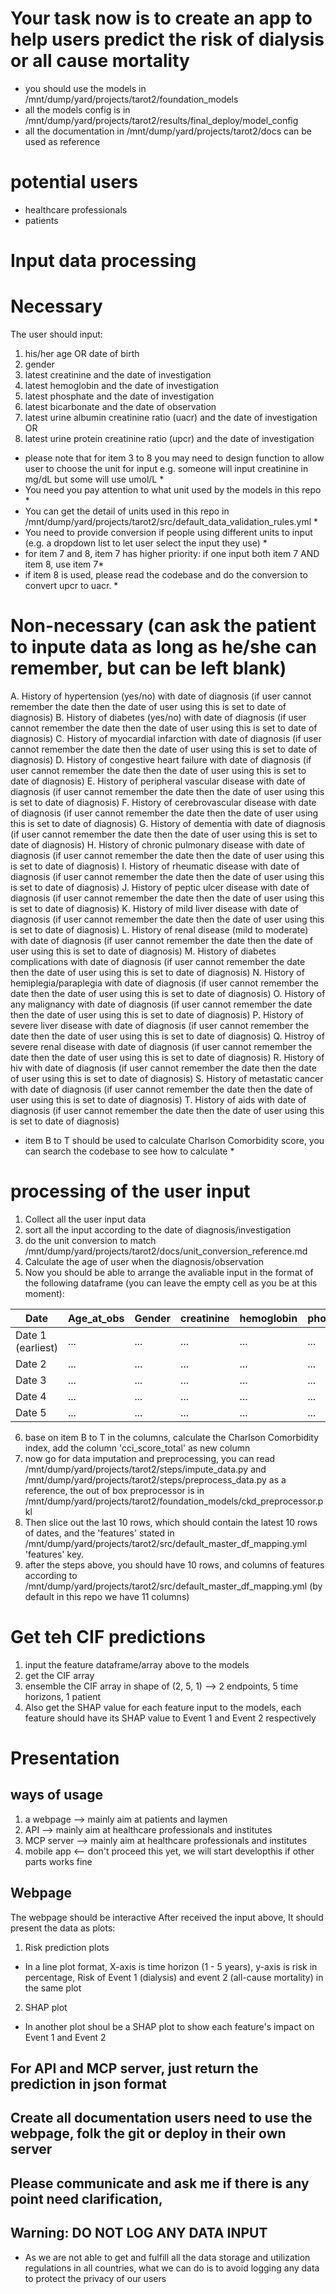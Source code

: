 # Your task now is to create an app to help users predict the risk of dialysis or all cause mortality
- you should use the models in /mnt/dump/yard/projects/tarot2/foundation_models
- all the models config is in /mnt/dump/yard/projects/tarot2/results/final_deploy/model_config
- all the documentation in /mnt/dump/yard/projects/tarot2/docs can be used as reference

# potential users
- healthcare professionals
- patients

# Input data processing
# Necessary
The user should input:
1. his/her age OR date of birth
2. gender
3. latest creatinine and the date of investigation
4. latest hemoglobin and the date of investigation
5. latest phosphate and the date of investigation
6. latest bicarbonate and the date of observation
7. latest urine albumin creatinine ratio (uacr) and the date of investigation OR 
8. latest urine protein creatinine ratio (upcr) and the date of investigation
* please note that for item 3 to 8 you may need to design function to allow user to choose the unit for input e.g. someone will input creatinine in mg/dL but some will use umol/L *
* You need you pay attention to what unit used by the models in this repo *
* You can get the detail of units used in this repo in /mnt/dump/yard/projects/tarot2/src/default_data_validation_rules.yml *
* You need to provide conversion if people using different units to input (e.g. a dropdown list to let user select the input they use) *
* for item 7 and 8, item 7 has higher priority: if one input both item 7 AND item 8, use item 7*
* if item 8 is used, please read the codebase and do the conversion to convert upcr to uacr. *

# Non-necessary (can ask the patient to inpute data as long as he/she can remember, but can be left blank)
A. History of hypertension (yes/no) with date of diagnosis (if user cannot remember the date then the date of user using this is set to date of diagnosis)
B. History of diabetes (yes/no) with date of diagnosis (if user cannot remember the date then the date of user using this is set to date of diagnosis)
C. History of myocardial infarction with date of diagnosis (if user cannot remember the date then the date of user using this is set to date of diagnosis)
D. History of congestive heart failure with date of diagnosis (if user cannot remember the date then the date of user using this is set to date of diagnosis)
E. History of peripheral vascular disease with date of diagnosis (if user cannot remember the date then the date of user using this is set to date of diagnosis)
F. History of cerebrovascular disease with date of diagnosis (if user cannot remember the date then the date of user using this is set to date of diagnosis)
G. History of dementia with date of diagnosis (if user cannot remember the date then the date of user using this is set to date of diagnosis)
H. History of chronic pulmonary disease with date of diagnosis (if user cannot remember the date then the date of user using this is set to date of diagnosis)
I. History of rheumatic disease with date of diagnosis (if user cannot remember the date then the date of user using this is set to date of diagnosis)
J. History of peptic ulcer disease with date of diagnosis (if user cannot remember the date then the date of user using this is set to date of diagnosis)
K. History of mild liver disease with date of diagnosis (if user cannot remember the date then the date of user using this is set to date of diagnosis)
L. History of renal disease (mild to moderate) with date of diagnosis (if user cannot remember the date then the date of user using this is set to date of diagnosis)
M. History of diabetes complications with date of diagnosis (if user cannot remember the date then the date of user using this is set to date of diagnosis)
N. History of hemiplegia/paraplegia with date of diagnosis (if user cannot remember the date then the date of user using this is set to date of diagnosis)
O. History of any malignancy with date of diagnosis (if user cannot remember the date then the date of user using this is set to date of diagnosis)
P. History of severe liver disease with date of diagnosis (if user cannot remember the date then the date of user using this is set to date of diagnosis)
Q. Histroy of severe renal disease with date of diagnosis (if user cannot remember the date then the date of user using this is set to date of diagnosis)
R. History of hiv with date of diagnosis (if user cannot remember the date then the date of user using this is set to date of diagnosis)
S. History of metastatic cancer with date of diagnosis (if user cannot remember the date then the date of user using this is set to date of diagnosis)
T. History of aids with date of diagnosis (if user cannot remember the date then the date of user using this is set to date of diagnosis)
* item B to T should be used to calculate Charlson Comorbidity score, you can search the codebase to see how to calculate *

# processing of the user input
1. Collect all the user input data
2. sort all the input according to the date of diagnosis/investigation
3. do the unit conversion to match /mnt/dump/yard/projects/tarot2/docs/unit_conversion_reference.md
4. Calculate the age of user when the diagnosis/observation
5. Now you should be able to arrange the avaliable input in the format of the following dataframe (you can leave the empty cell as you be at this moment):

| Date | Age_at_obs | Gender | creatinine | hemoglobin | phosphate | bicarbonate | uacr | upcr | ht | myocardial_infarction | congestive_heart_failure | peripheral_vascular_disease | cerebrovascular_disease | dementia | chronic_pulmonary_disease | rheumatic_disease | peptic_ulcer_disease | mild_liver_disease | diabetes_wo_complication | diabetes_w_complication | hemiplegia_paraplegia | any_malignancy | liver_severe | metastatic_cancer | hiv | aids |
|------|------------|--------|------------|------------|-----------|-------------|------|------|----|-----------------------|--------------------------|-----------------------------|-------------------------|----------|--------------------------|-------------------|----------------------|-------------------|-------------------------|------------------------|----------------------|----------------|--------------|-------------------|-----|------|
| Date 1 (earliest) | ...    | ...    | ...        | ...        | ...       | ...         | ...  | ...  | ...| ...                   | ...                      | ...                         | ...                     | ...      | ...                      | ...               | ...                  | ...               | ...                     | ...                    | ...                  | ...            | ...          | ...               | ... | ...  |
| Date 2            | ...    | ...    | ...        | ...        | ...       | ...         | ...  | ...  | ...| ...                   | ...                      | ...                         | ...                     | ...      | ...                      | ...               | ...                  | ...               | ...                     | ...                    | ...                  | ...            | ...          | ...               | ... | ...  |
| Date 3            | ...    | ...    | ...        | ...        | ...       | ...         | ...  | ...  | ...| ...                   | ...                      | ...                         | ...                     | ...      | ...                      | ...               | ...                  | ...               | ...                     | ...                    | ...                  | ...            | ...          | ...               | ... | ...  |
| Date 4            | ...    | ...    | ...        | ...        | ...       | ...         | ...  | ...  | ...| ...                   | ...                      | ...                         | ...                     | ...      | ...                      | ...               | ...                  | ...               | ...                     | ...                    | ...                  | ...            | ...          | ...               | ... | ...  |
| Date 5            | ...    | ...    | ...        | ...        | ...       | ...         | ...  | ...  | ...| ...                   | ...                      | ...                         | ...                     | ...      | ...                      | ...               | ...                  | ...               | ...                     | ...                    | ...                  | ...            | ...          | ...               | ... | ...  |

6. base on item B to T in the columns, calculate the Charlson Comorbidity index, add the column 'cci_score_total' as new column
6. now go for data imputation and preprocessing, you can read /mnt/dump/yard/projects/tarot2/steps/impute_data.py and /mnt/dump/yard/projects/tarot2/steps/preprocess_data.py as a reference, the out of box preprocessor is in /mnt/dump/yard/projects/tarot2/foundation_models/ckd_preprocessor.pkl
7. Then slice out the last 10 rows, which should contain the latest 10 rows of dates, and the 'features' stated in /mnt/dump/yard/projects/tarot2/src/default_master_df_mapping.yml 'features' key.
8. after the steps above, you should have 10 rows, and columns of features according to /mnt/dump/yard/projects/tarot2/src/default_master_df_mapping.yml (by default in this repo we have 11 columns)

# Get teh CIF predictions
1. input the feature dataframe/array above to the models
2. get the CIF array
3. ensemble the CIF array in shape of (2, 5, 1) --> 2 endpoints, 5 time horizons, 1 patient
4. Also get the SHAP value for each feature input to the models, each feature should have its SHAP value to Event 1 and Event 2 respectively

# Presentation
## ways of usage
1. a webpage --> mainly aim at patients and laymen
2. API --> mainly aim at healthcare professionals and institutes
3. MCP server --> mainly aim at healthcare professionals and institutes
4. mobile app <-- don't proceed this yet, we will start developthis if other parts works fine

## Webpage
The webpage should be interactive
After received the input above, It should present the data as plots:
1. Risk prediction plots
- In a line plot format, X-axis is time horizon (1 - 5 years), y-axis is risk in percentage, Risk of Event 1 (dialysis) and event 2 (all-cause mortality) in the same plot
2. SHAP plot
- In another plot shoul be a SHAP plot to show each feature's impact on Event 1 and Event 2

## For API and MCP server, just return the prediction in json format

## Create all documentation users need to use the webpage, folk the git or deploy in their own server

## Please communicate and ask me if there is any point need clarification, 

## Warning: DO NOT LOG ANY DATA INPUT
- As we are not able to get and fulfill all the data storage and utilization regulations in all countries, what we can do is to avoid logging any data to protect the privacy of our users